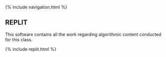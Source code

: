 {% include navigation.html %}

## REPLIT

This software contains all the work regarding algorithmic content conducted for this class. 

{% include replit.html %}
